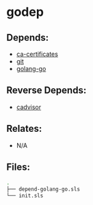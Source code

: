 # godep

## Depends:

  -  [ca-certificates](/salt/ca-certificates)
  -  [git](/salt/git)
  -  [golang-go](/salt/golang-go)

## Reverse Depends:

  -  [cadvisor](/salt/cadvisor)

## Relates:

  -  N/A

## Files:

```bash
.
├── depend-golang-go.sls
└── init.sls
```

